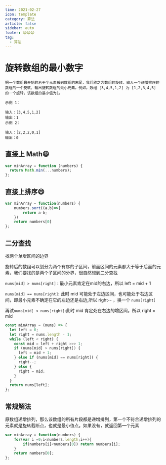 ```yaml
---
time: 2021-02-27
icon: template
category: 算法
article: false
sidebar: auto
footer: 😁😁😁
tag:
  - 算法
---
```


# 旋转数组的最小数字

```
把一个数组最开始的若干个元素搬到数组的末尾，我们称之为数组的旋转。输入一个递增排序的数组的一个旋转，输出旋转数组的最小元素。例如，数组 [3,4,5,1,2] 为 [1,2,3,4,5] 的一个旋转，该数组的最小值为1。  

示例 1：

输入：[3,4,5,1,2]
输出：1
示例 2：

输入：[2,2,2,0,1]
输出：0
```

## 直接上 Math😆

```js
var minArray = function (numbers) {
  return Math.min(...numbers);
};
```

## 直接上排序😄

```js
var minArray = function(numbers) {
    numbers.sort((a,b)=>{
        return a-b;
    })
    return numbers[0]
};
```

## 二分查找 

找两个单增区间的边界

旋转后的数组可以划分为两个有序的子区间，前面区间的元素都大于等于后面的元素，我们要找的是两个子区间的分界，很自然想到二分查找

`nums[mid] > nums[right]` : 最小元素肯定在mid的右边，所以 left = mid + 1

`nums[mid] == nums[right]`: 此时 mid 可能处于左边区间，也可能处于右边区间，即最小元素不确定在它的左边还是右边,所以 right-- ，换一个 `nums[right]` 

再试`nums[mid] < nums[right]`:此时 mid 肯定处在右边的增区间，所以 right = mid


```js
const minArray = (nums) => {
  let left = 0;
  let right = nums.length - 1;
  while (left < right) {
    const mid = left + right >>> 1;
    if (nums[mid] > nums[right]) {
      left = mid + 1;
    } else if (nums[mid] == nums[right]) {
      right--;
    } else {
      right = mid;
    }
  }
  return nums[left];
};
```

## 常规解法

原数组递增排列，那么该数组的所有片段都是递增排列，第一个不符合递增排列的元素就是旋转截断点，也就是最小值点。如果没有，就返回第一个元素

```js
var minArray = function(numbers) {
    for(var i =0;i<numbers.length;i++){
        if(numbers[i]<numbers[0]) return numbers[i];
    }
    return numbers[0];
};
```